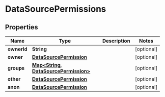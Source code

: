 

# DataSourcePermissions


## Properties

| Name | Type | Description | Notes |
|------------ | ------------- | ------------- | -------------|
|**ownerId** | **String** |  |  [optional] |
|**owner** | [**DataSourcePermission**](DataSourcePermission.md) |  |  [optional] |
|**groups** | [**Map&lt;String, DataSourcePermission&gt;**](DataSourcePermission.md) |  |  [optional] |
|**other** | [**DataSourcePermission**](DataSourcePermission.md) |  |  [optional] |
|**anon** | [**DataSourcePermission**](DataSourcePermission.md) |  |  [optional] |



